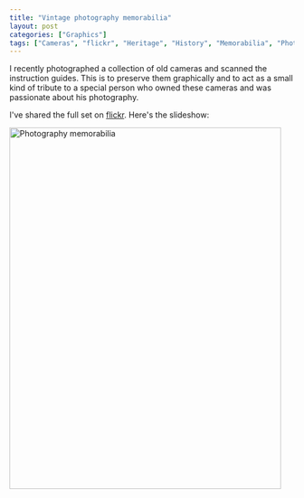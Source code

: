 ```yaml
---
title: "Vintage photography memorabilia"
layout: post
categories: ["Graphics"]
tags: ["Cameras", "flickr", "Heritage", "History", "Memorabilia", "Photography"]
---
```


I recently photographed a collection of old cameras and scanned the instruction guides. This is to preserve them graphically and to act as a small kind of tribute to a special person who owned these cameras and was passionate about his photography.

I've shared the full set on [flickr](http://www.flickr.com/photos/gavinwray/sets/72157615317138680/). Here's the slideshow:

<a data-flickr-embed="true" data-header="true" data-footer="true"  href="https://www.flickr.com/photos/gavinwray/albums/72157615317138680" title="Photography memorabilia"><img src="https://farm4.staticflickr.com/3649/3375730151_3a52fe4f26_z.jpg" width="480" height="640" alt="Photography memorabilia"></a><script async src="//embedr.flickr.com/assets/client-code.js" charset="utf-8"></script>
